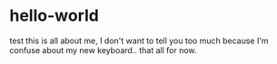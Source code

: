 # hello-world
test
this is all about me, I don't want to tell you too much because I'm confuse about my new keyboard..
that all for now.
